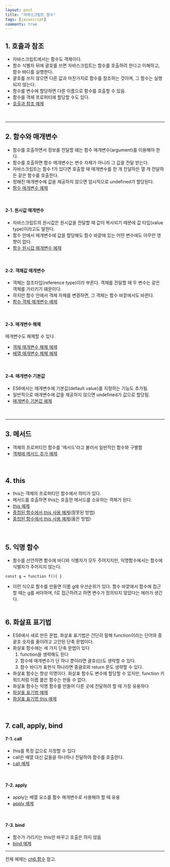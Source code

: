 ```yaml
---
layout: post
title: "자바스크립트 함수"
tags: [javascript]
comments: true
---
```


## 1. 호출과 참조
- 자바스크립트에서는 함수도 객체이다.
- 함수 식별자 뒤에 괄호를 쓰면 자바스크립트는 함수를 호출하려 한다고 이해하고, 함수 바디를 실행한다.
- 괄호를 쓰지 않으면 다른 값과 마찬가지로 함수를 참조하는 것이며, 그 함수는 실행되지 않는다.
- 함수를 변수에 할당하면 다른 이름으로 함수를 호출할 수 있음.
- 함수를 객체 프로퍼티에 할당할 수도 있다.  
- [호출과 참조 예제](https://github.com/yoojh9/running-javascript-example/blob/master/ch6/call-and-run-test.js)  
<br/><br/>

---
## 2. 함수와 매개변수
- 함수를 호출하면서 정보를 전달할 떄는 함수 매개변수(argument)를 이용해야 한다.
- 함수를 호출하면 함수 매개변수는 변수 자체가 아니라 그 값을 전달 받는다.
- 자바스크립트는 함수 f가 있다면 호출할 때 매개변수를 한 개 전달하든 열 개 전달하든 같은 함수를 호출한다.
- 정해진 매개변수에 값을 제공하지 않으면 암시적으로 undefined가 할당된다.  
- [함수 매개변수 예제](https://github.com/yoojh9/running-javascript-example/blob/master/ch6/argument2-test.js)  
<br/>

#### 2-1. 원시값 매개변수
- 자바스크립트의 원시값은 원시값을 전달할 때 값이 복사되기 때문에 값 타입(value type)이라고도 말한다.
- 함수 안에서 매개변수에 값을 할당해도 함수 바깥에 있는 어떤 변수에도 아무런 영향이 없다.  
- [함수 원시값 매개변수 예제](https://github.com/yoojh9/running-javascript-example/blob/master/ch6/argument-test.js)  
<br/>

#### 2-2. 객체값 매개변수
- 객체는 참조타입(reference type)이라 부른다. 객체를 전달할 때 두 변수는 같은 객체를 가리키기 떄문이다.
- 하지만 함수 안에서 객체 자체를 변경하면, 그 객체는 함수 바깥에서도 바뀐다.  
- [함수 객체 매개변수 예제](https://github.com/yoojh9/running-javascript-example/blob/master/ch6/argument-object-test.js)  
<br/>

#### 2-3. 매개변수 해체
매개변수도 해체할 수 있다.  
- [객체 매개변수 해체 예제](https://github.com/yoojh9/running-javascript-example/blob/master/ch6/argument-object-destructuring-test.js)  
- [배열 매개변수 해체 예제](https://github.com/yoojh9/running-javascript-example/blob/master/ch6/argument-array-destructuring-test.js)  
<br/>

#### 2-4. 매개변수 기본값
- ES6에서는 매개변수에 기본값(default value)를 지정하는 기능도 추가됨.
- 일반적으로 매개변수에 값을 제공하지 않으면 undefined가 값으로 할당됨.
- [매개변수 기본값 예제](https://github.com/yoojh9/running-javascript-example/blob/master/ch6/argument-default-value-test.js)  
<br/><br/>

---
## 3. 메서드
- 객체의 프로퍼티인 함수를 '메서드'라고 불러서 일반적인 함수와 구별함  
- [객체에 메서드 추가 예제](https://github.com/yoojh9/running-javascript-example/blob/master/ch6/argument-default-value-test.js)  
<br/><br/>

## 4. this
- this는 객체의 프로퍼티인 함수에서 의미가 있다.
- 메서드를 호출하면 this는 호출한 메서드를 소유하는 객체가 된다.  
- [this 예제](https://github.com/yoojh9/running-javascript-example/blob/master/ch6/this-test.js)  
- [중첩된 함수에서 this 사용 예제](https://github.com/yoojh9/running-javascript-example/blob/master/ch6/nested-function-this-test.js)(잘못된 방법)  
- [중첩된 함수에서 this 사용 예제](https://github.com/yoojh9/running-javascript-example/blob/master/ch6/nested-function-this2-test.js)(옳은 방법)  
<br/><br/>

## 5. 익명 함수
- 함수를 선언하면 함수에 바디와 식별자가 모두 주어지지만, 익명함수에서는 함수에 식별자가 주어지지 않는다.
```
const g = function f(){ }
```
- 이런 식으로 함수를 만들면 이름 g에 우선순위가 있다. 함수 바깥에서 함수에 접근할 때는 g를 써야하며, f로 접근하려고 하면 변수가 정의되지 않았다는 에러가 생긴다.
<br/><br/>

## 6. 화살표 표기법
- ES6에서 새로 만든 문법. 화살표 표기법은 간단히 말해 function이라는 단어와 중괄호 숫자를 줄이려고 고안된 단축 문법이다.
- 화살표 함수에는 세 가지 단축 문법이 있다
  1. function을 생략해도 된다
  2. 함수에 매개변수가 단 하나 뿐이라면 괄호(())도 생략할 수 있다.
  3. 함수 바디가 표현식 하나라면 중괄호와 return 문도 생략할 수 있다.
- 화살표 함수는 항상 익명이다. 화살표 함수도 변수에 할당할 수 있지만, function 키워드처럼 이름 붙은 함수는 만들 수 없다.
- 화살표 함수는 익명 함수를 만들어 다른 곳에 전달하려 할 때 가장 유용하다  
- [화살표 표기법 예제](https://github.com/yoojh9/running-javascript-example/blob/master/ch6/arrow-notation-test.js)  
- [화살표 표기법 this 예제](https://github.com/yoojh9/running-javascript-example/blob/master/ch6/arrow-notation2-test.js)  
<br/><br/>


## 7. call, apply, bind
#### 7-1. call
- this를 특정 값으로 지정할 수 있다
- call은 배열 대신 값들을 하나하나 전달하여 함수를 호출한다.  
- [call 예제](https://github.com/yoojh9/running-javascript-example/blob/master/ch6/call-test.js)
<br>

#### 7-2. apply
- apply는 배열 요소를 함수 매개변수로 사용해야 할 때 유용
- [apply 예제](https://github.com/yoojh9/running-javascript-example/blob/master/ch6/apply-test.js)  
<br>

#### 7-3. bind
- 함수가 가리키는 this만 바꾸고 호출은 하지 않음
- [bind 예제](https://github.com/yoojh9/running-javascript-example/blob/master/ch6/bind-test.js)  

---
전체 예제는 [ch6.함수](https://github.com/yoojh9/running-javascript-example/tree/master/ch6) 참고.